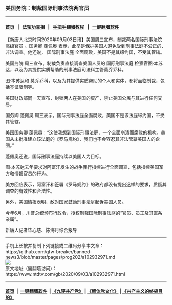 ### 美国务院：制裁国际刑事法院两官员
------------------------

#### [首页](https://github.com/gfw-breaker/banned-news3/blob/master/README.md) &nbsp;&nbsp;|&nbsp;&nbsp; [法轮功真相](https://github.com/begood0513/basic/blob/master/README.md)  &nbsp;&nbsp;|&nbsp;&nbsp; [手把手翻墙教程](https://github.com/gfw-breaker/guides/wiki)  &nbsp;&nbsp;|&nbsp;&nbsp; [一键翻墙软件](https://github.com/gfw-breaker/nogfw/blob/master/README.md)  



<div><div class="post_content" itemprop="articleBody">
 <p>
  【新唐人北京时间2020年09月03日讯】美国周三宣布，制裁两名国际刑事法院
  <ok href="https://www.ntdtv.com/gb/高级官员.htm">
   高级官员
  </ok>
  。国务卿
  <ok href="https://www.ntdtv.com/gb/蓬佩奥.htm">
   蓬佩奥
  </ok>
  表示，此举是保护美国人避免受到刑事法庭不公正的、非法调查。他还说，
  <ok href="https://www.ntdtv.com/gb/国际刑事法庭.htm">
   国际刑事法庭
  </ok>
  全面腐败，美国不是其缔约国，不受其管辖。
 </p>
 <p>
  <ok href="https://www.ntdtv.com/gb/美国务院.htm">
   美国务院
  </ok>
  周三宣布，制裁负责直接调查美国人员的
  <ok href="https://www.ntdtv.com/gb/国际刑事法庭.htm">
   国际刑事法庭
  </ok>
  检察官图·本苏达，以及为其提供实质帮助的刑事法庭司法科主管莫乔乔科。
 </p>
 <p>
  图·本苏达和 莫乔乔科，以及为其提供实质帮助的个人和实体，都将面临制裁，包括签证限制等。
 </p>
 <p>
  美国财政部同一天宣布，封锁两人在美国的资产，禁止美国公民与其进行任何交易。
 </p>
 <p>
  国务卿
  <ok href="https://www.ntdtv.com/gb/蓬佩奥.htm">
   蓬佩奥
  </ok>
  周三表示，国际刑事法庭全面腐败，美国不是该法庭缔约国，不受其管辖。
 </p>
 <p>
  美国国务卿 蓬佩奥：“这使我想到国际刑事法庭，一个全面崩溃而腐败的机构。美国从未批准建立该法庭的《罗马规约》，我们也不会容忍其非法管辖美国人的企图。”
 </p>
 <p>
  蓬佩奥还说，国际刑事法庭持续以美国人为目标。
 </p>
 <p>
  图·本苏达去年要求对阿富汗发生的战争罪行指控进行全面调查，包括指控美国军方和情报官员的行为。
 </p>
 <p>
  美方回应表示，阿富汗和签署《罗马规约》的政府都没有提出这样的要求，质疑其调查的有效性和合法性。
 </p>
 <p>
  另外，美国情报表明，敌对国家鼓励刑事法庭起诉美国人员。
 </p>
 <p>
  今年6月，川普总统颁布行政令，授权制裁国际刑事法庭的“官员、员工及其直系亲属”。
 </p>
 <p>
  新唐人记者毕心慈、陈海月综合报导
 </p>
 <div class="single_ad">
 </div>
</div>
</div>
<hr/>
手机上长按并复制下列链接或二维码分享本文章：<br/>
https://github.com/gfw-breaker/banned-news3/blob/master/pages/prog202/a102932971.md <br/>
<a href='https://github.com/gfw-breaker/banned-news3/blob/master/pages/prog202/a102932971.md'><img src='https://github.com/gfw-breaker/banned-news3/blob/master/pages/prog202/a102932971.md.png'/></a> <br/>
原文地址（需翻墙访问）：https://www.ntdtv.com/gb/2020/09/03/a102932971.html


------------------------
#### [首页](https://github.com/gfw-breaker/banned-news3/blob/master/README.md) &nbsp;|&nbsp; [一键翻墙软件](https://github.com/gfw-breaker/nogfw/blob/master/README.md) &nbsp;| [《九评共产党》](https://github.com/gfw-breaker/9ping.md/blob/master/README.md#九评之一评共产党是什么) | [《解体党文化》](https://github.com/gfw-breaker/jtdwh.md/blob/master/README.md) | [《共产主义的终极目的》](https://github.com/gfw-breaker/gczydzjmd.md/blob/master/README.md)


<img src='http://gfw-breaker.win/banned-news3/pages/prog202/a102932971.md' width='0px' height='0px'/>
